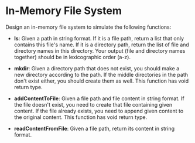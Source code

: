 # In-Memory File System

Design an in-memory file system to simulate the following functions:

- **ls**: Given a path in string format. If it is a file path, return a list that only contains this file's name. If it is a directory path, return the list of file and directory names in this directory. Your output (file and directory names together) should be in lexicographic order (a-z).

- **mkdir**: Given a directory path that does not exist, you should make a new directory according to the path. If the middle directories in the path don't exist either, you should create them as well. This function has void return type.

- **addContentToFile**: Given a file path and file content in string format. If the file doesn't exist, you need to create that file containing given content. If the file already exists, you need to append given content to the original content. This function has void return type.

- **readContentFromFile**: Given a file path, return its content in string format.